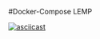 #Docker-Compose LEMP

[![asciicast](https://asciinema.org/a/46801.png)](https://asciinema.org/a/46801)
